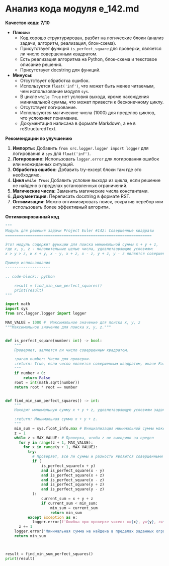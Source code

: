 # Анализ кода модуля e_142.md

**Качество кода: 7/10**

*   **Плюсы:**
    *   Код хорошо структурирован, разбит на логические блоки (анализ задачи, алгоритм, реализация, блок-схема).
    *   Присутствует функция `is_perfect_square` для проверки, является ли число совершенным квадратом.
    *   Есть реализация алгоритма на Python, блок-схема и текстовое описание решения.
    *   Присутствует docstring для функций.
*   **Минусы:**
    *   Отсутствует обработка ошибок.
    *   Используется `float('inf')`, что может быть менее читаемым, чем использование модуля `sys`.
    *   В цикле `while True` нет условия выхода, кроме нахождения минимальной суммы, что может привести к бесконечному циклу.
    *   Отсутствует логирование.
    *   Используются магические числа (1000) для пределов циклов, что усложняет понимание.
    *   Документация написана в формате Markdown, а не в reStructuredText.

**Рекомендации по улучшению**

1.  **Импорты:** Добавить `from src.logger.logger import logger` для логирования и `sys` для `float('inf')`.
2.  **Логирование:** Использовать `logger.error` для логирования ошибок или неожиданных ситуаций.
3.  **Обработка ошибок:** Добавить try-except блоки там где это необходимо.
4.  **Цикл `while True`:** Добавить условие выхода из цикла, если решение не найдено в пределах установленных ограничений.
5.  **Магические числа:** Заменить магические числа константами.
6.  **Документация:** Переписать docstring в формате RST.
7.  **Оптимизация:** Можно оптимизировать поиск, сократив перебор или использовать более эффективный алгоритм.

**Оптимизированный код**

```python
"""
Модуль для решения задачи Project Euler #142: Совершенные квадраты
=================================================================

Этот модуль содержит функции для поиска минимальной суммы x + y + z,
где x, y, z - положительные целые числа, удовлетворяющие условиям:
x > y > z, и x + y, x - y, x + z, x - z, y + z, y - z являются совершенными квадратами.

Пример использования
--------------------

.. code-block:: python

    result = find_min_sum_perfect_squares()
    print(result)
"""

import math
import sys
from src.logger.logger import logger

MAX_VALUE = 1000 #  Максимальное значение для поиска x, y, z
"""Максимальное значение для поиска x, y, z."""


def is_perfect_square(number: int) -> bool:
    """
    Проверяет, является ли число совершенным квадратом.

    :param number: Число для проверки.
    :return: True, если число является совершенным квадратом, иначе False.
    """
    if number < 0:
        return False
    root = int(math.sqrt(number))
    return root * root == number


def find_min_sum_perfect_squares() -> int:
    """
    Находит минимальную сумму x + y + z, удовлетворяющую условиям задачи.

    :return: Минимальная сумма x + y + z.
    """
    min_sum = sys.float_info.max # Инициализация минимальной суммы максимальным значением
    z = 1
    while z < MAX_VALUE: # Проверка, чтобы z не выходило за предел
      for y in range(z + 1, MAX_VALUE):
        for x in range(y + 1, MAX_VALUE):
          try:
            # Проверяет, все ли суммы и разности являются совершенными квадратами
            if (
                is_perfect_square(x + y)
                and is_perfect_square(x - y)
                and is_perfect_square(x + z)
                and is_perfect_square(x - z)
                and is_perfect_square(y + z)
                and is_perfect_square(y - z)
            ):
                current_sum = x + y + z
                if current_sum < min_sum:
                    min_sum = current_sum
                    return min_sum
          except Exception as e:
            logger.error(f'Ошибка при проверке чисел: x={x}, y={y}, z={z}', exc_info=True) # Логирование ошибки
      z += 1
    logger.error('Минимальная сумма не найдена в пределах заданных ограничений') # Логирование ошибки если решение не найдено
    return min_sum



result = find_min_sum_perfect_squares()
print(result)
```